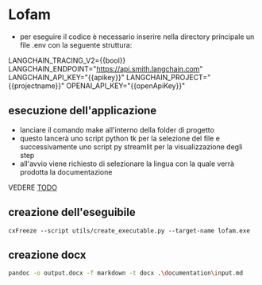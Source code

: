 # Lofam

- per eseguire il codice è necessario inserire nella directory principale un file .env con la seguente struttura:

LANGCHAIN_TRACING_V2={{bool}}
LANGCHAIN_ENDPOINT="https://api.smith.langchain.com"
LANGCHAIN_API_KEY="{{apikey}}"
LANGCHAIN_PROJECT="{{projectname}}"
OPENAI_API_KEY="{{openApiKey}}"

## esecuzione dell'applicazione

- lanciare il comando make all'interno della folder di progetto
- questo lancerà uno script python tk per la selezione del file e successivamente uno script py streamlit per la visualizzazione degli step
- all'avvio viene richiesto di selezionare la lingua con la quale verrà prodotta la documentazione

VEDERE [TODO](/TODO)

## creazione dell'eseguibile
```
cxFreeze --script utils/create_executable.py --target-name lofam.exe
```

## creazione docx
```bash
pandoc -o output.docx -f markdown -t docx .\documentation\input.md
```

